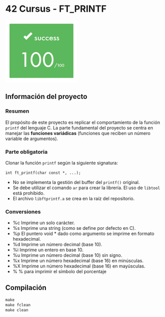 # 42 Cursus - FT_PRINTF

![ft_printf Score](/ft_printf_score.png)

## Información del proyecto

### Resumen
El propósito de este proyecto es replicar el comportamiento de la función `printf` del lenguaje C. La parte fundamental del proyecto se centra en manejar las **funciones variádicas** (funciones que reciben un número variable de argumentos).

### Parte obligatoria
Clonar la función `printf` según la siguiente signatura:
```
int ft_printf(char const *, ...);
```
* No se implementa la gestión del buffer del `printf()` original.
* Se debe utilizar el comando `ar` para crear la librería. El uso de `libtool` está prohibido.
* El archivo `libftprintf.a` se crea en la raíz del repositorio.

### Conversiones
* %c Imprime un solo carácter.
* %s Imprime una string (como se define por defecto en C).
* %p El puntero void * dado como argumento se imprime en formato hexadecimal.
* %d Imprime un número decimal (base 10).
* %i Imprime un entero en base 10.
* %u Imprime un número decimal (base 10) sin signo.
* %x Imprime un número hexadecimal (base 16) en minúsculas.
* %X Imprime un número hexadecimal (base 16) en mayúsculas.
* % % para imprimir el símbolo del porcentaje

## Compilación
```
make
make fclean
make clean
```

